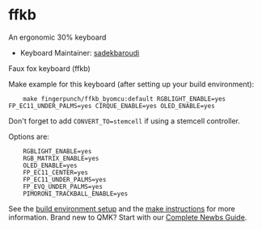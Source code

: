 # ffkb

An ergonomic 30% keyboard

* Keyboard Maintainer: [sadekbaroudi](https://github.com/sadekbaroudi)

Faux fox keyboard (ffkb)

Make example for this keyboard (after setting up your build environment):
```
    make fingerpunch/ffkb_byomcu:default RGBLIGHT_ENABLE=yes FP_EC11_UNDER_PALMS=yes CIRQUE_ENABLE=yes OLED_ENABLE=yes
```

Don't forget to add ```CONVERT_TO=stemcell``` if using a stemcell controller.

Options are:
```
    RGBLIGHT_ENABLE=yes
    RGB_MATRIX_ENABLE=yes
    OLED_ENABLE=yes
    FP_EC11_CENTER=yes
    FP_EC11_UNDER_PALMS=yes
    FP_EVQ_UNDER_PALMS=yes
    PIMORONI_TRACKBALL_ENABLE=yes
```

See the [build environment setup](https://docs.qmk.fm/#/getting_started_build_tools) and the [make instructions](https://docs.qmk.fm/#/getting_started_make_guide) for more information. Brand new to QMK? Start with our [Complete Newbs Guide](https://docs.qmk.fm/#/newbs).
